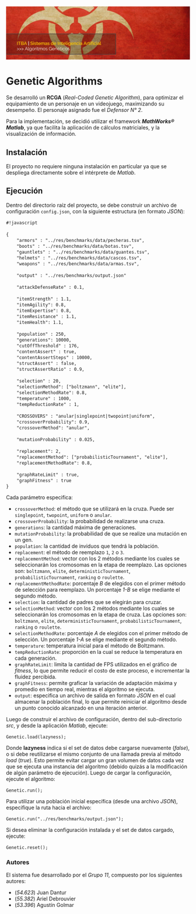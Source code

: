 ![...](res/images/header.jpg)

# Genetic Algorithms

Se desarrolló un **RCGA** (_Real-Coded Genetic Algorithm_), para optimizar el equipamiento
de un personaje en un videojuego, maximizando su desempeño. El personaje asignado fue el _Defensor N° 2_.

Para la implementación, se decidió utilizar el framework
**_MathWorks® Matlab_**, ya que facilita la aplicación de cálculos
matriciales, y la visualización de información.

## Instalación

El proyecto no requiere ninguna instalación en particular ya que se despliega
directamente sobre el intérprete de _Matlab_.

## Ejecución

Dentro del directorio raíz del proyecto, se debe construir un archivo de
configuración `config.json`, con la siguiente estructura (en formato _JSON_):

```
#!javascript

{
	"armors" : "../res/benchmarks/data/pecheras.tsv",
	"boots" : "../res/benchmarks/data/botas.tsv",
	"gauntlets" : "../res/benchmarks/data/guantes.tsv",
	"helmets" : "../res/benchmarks/data/cascos.tsv",
	"weapons" : "../res/benchmarks/data/armas.tsv",

	"output" : "../res/benchmarks/output.json"

	"attackDefenseRate" : 0.1,

	"itemStrength" : 1.1,
	"itemAgility": 0.8,
	"itemExpertise": 0.8,
	"itemResistance" : 1.1,
	"itemHealth": 1.1,

	"population" : 250,
	"generations": 10000,
	"cutOffThreshold" : 176,
	"contentAssert" : true,
	"contentAssertSteps" : 10000,
	"structAssert" : false,
	"structAssertRatio" : 0.9,

	"selection" : 20,
	"selectionMethod": ["boltzmann", "elite"],
	"selectionMethodRate": 0.8,
	"temperature" : 1000,
	"tempReductionRate" : 1,

	"CROSSOVERS" : "anular|singlepoint|twopoint|uniform",
	"crossoverProbability": 0.9,
	"crossoverMethod": "anular",

	"mutationProbability" : 0.025,

	"replacement": 2,
	"replacementMethod": ["probabilisticTournament", "elite"],
	"replacementMethodRate": 0.8,

	"graphRateLimit" : true,
	"graphFitness" : true
}

```

Cada parámetro especifica:

* `crossoverMethod`: el método que se utilizará en la cruza. Puede ser `singlepoint`, `twopoint`, `uniform` o `anular`.
* `crossoverProbability`: la probabilidad de realizarse una cruza.
* `generations`: la cantidad máxima de generaciones.
* `mutationProbability`: la probabilidad de que se realize una mutación en un gen.
* `population`: la cantidad de inviduos que tendrá la población.
* `replacement`: el método de reemplazo `1`, `2` o `3`.
* `replacementMethod`: vector con los 2 métodos mediante los cuales se seleccionarán los cromosomas en la etapa de reemplazo. Las opciones son: `boltzmann`, `elite`, `deterministicTournament`, `probabilisticTournament`, `ranking`  o `roulette`.
 * `replacementMethodRate`: porcentaje _B_ de elegidos con el primer método de selección para reemplazo. Un porcentaje _1-B_ se elige mediante el segundo método.
 * `selection`: la cantidad de padres que se elegirán para cruzar.
 * `selectionMethod`: vector con los 2 métodos mediante los cuales se seleccionarán los cromosomas en la etapa de cruza. Las opciones son: `boltzmann`, `elite`, `deterministicTournament`, `probabilisticTournament`, `ranking`  o `roulette`.
 * `selectionMethodRate`: porcentaje _A_ de elegidos con el primer método de selección. Un porcentaje _1-A_ se elige mediante el segundo método.
 * `temperature`: temperatura inicial para el método de Boltzmann.
 * `tempReductionRate`: proporción en la cual se reduce la temperatura en cada generación.
 * `graphRateLimit`: limita la cantidad de FPS utilizados en el gráfico de _fitness_, lo que permite reducir el costo de este proceso, e incrementar la fluidez percibida.
 * `graphFitness`: permite graficar la variación de adaptación máxima y promedio en tiempo real, mientras el algoritmo se ejecuta.
 * `output`: especifica un archivo de salida en formato _JSON_ en el cual almacenar la población final, lo que permite reiniciar el algoritmo desde un punto conocido alcanzado en una iteración anterior.

Luego de construir el archivo de configuración, dentro del sub-directorio
*src*, y desde la aplicación _Matlab_, ejecute:

	Genetic.load(lazyness);

Donde **lazyness** indica si el set de datos debe cargarse nuevamente
(_false_), o si debe reutilizarse el mismo conjunto de una llamada previa al
método _load_ (_true_). Esto permite evitar cargar un gran volumen de datos cada vez
que se ejecuta una instancia del algoritmo (debido quizás a la modificación de
algún parámetro de ejecución). Luego de cargar la configuración, ejecute el
algoritmo:

	Genetic.run();

Para utilizar una población inicial específica (desde una archivo _JSON_),
especifique la ruta hacia el archivo:

	Genetic.run("../res/benchmarks/output.json");

Si desea eliminar la configuración instalada y el set de datos cargado,
ejecute:

	Genetic.reset();

### Autores

El sistema fue desarrollado por el _Grupo 11_, compuesto por los siguientes
autores:

* (*54.623*) Juan Dantur
* (*55.382*) Ariel Debrouvier
* (*53.396*) Agustín Golmar
